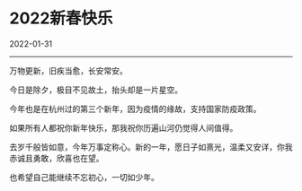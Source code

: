 # 2022新春快乐

2022-01-31  


---


万物更新，旧疾当愈，长安常安。



今日是除夕，极目不见故土，抬头却是一片星空。

今年也是在杭州过的第三个新年，因为疫情的缘故，支持国家防疫政策。

如果所有人都祝你新年快乐，那我祝你历遍山河仍觉得人间值得。

去岁千般皆如意，今年万事定称心。新的一年，愿日子如熹光，温柔又安详，你我赤诚且勇敢，欣喜也在望。

也希望自己能继续不忘初心，一切如少年。